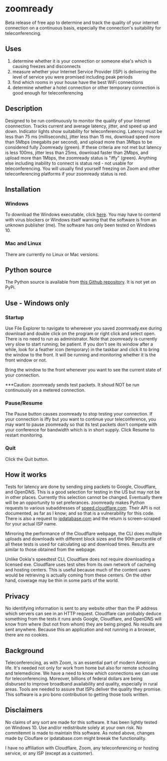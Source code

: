 # zoomready
Beta release of free app to determine and track the quality of your internet connection on a continuous basis, especially the connection's suitability for teleconferencing. 

## Uses
1. determine whether it is your connection or someone else's which is causing freezes and disconnects
2. measure whether your Internet Service Provider (ISP) is delivering the level of service you were promised including peak periods
3. find which rooms in your house have the best WiFi connections
4. determine whether a hotel connection or other temporary connection is good enough for teleconferencing

## Description
Designed to be run continuously to monitor the quality of your Internet coonnection. Tracks current and average latency, jitter, and speed up and down. Indicator lights show suitability for teleconferencing. Latency must be less than 75 ms (milliseconds), jitter less than 15 ms, download speed more than 5Mbps (megabits per second), and upload more than 3Mbps to be considered fully Zoomready (green). If these criteria are not met but latency is less 100ms, jitter less than 25ms, download faster than 2Mbps, and upload more than 1Mbps, the zoomready status is "iffy" (green). Anything else including inability to connect is status red - not usable for teleconferencing. You will usually find yourself freezing on Zoom and other teleconferencing platforms if your zoomready status is red.

## Installation

### Windows

To download the Windows executable, click [here](https://zoomready.s3.amazonaws.com/zoomready.exe). You may have to contend with virus blockers or Windows itself warning that the software is from an unknown publisher (me). The software has only been tested on Windows 10.

### Mac and Linux

There are currently no Linux or Mac versions. 

## Python source

The Python source is available from [this Github repository](https://github.com/tevslin/zoomready). It is not yet on PyPi.

## Use - Windows only

### Startup

Use File Explorer to navigate to whereever you saved zoomready.exe during download and double click on the program or right click and select open. There is no need to run as administrator. Note that zoomready is currently very slow to start running; be patient. If you don't see its window after a while, look for a feather icon (temporary) in the taskbar and click it to bring the window to the front. It will be running and monitoring whether it is the front window or not.

Bring the window to the front whenever you want to see the current state of your connection.

***Caution: zoomready sends test packets. It shoud NOT be run continuously on a metered connection.

### Pause/Resume

The Pause button causes zoomready to stop testing your connection. If your connection is iffy but you want to continue your teleconference, you may want to pause zoomready so that its test packets don't compete with your conference for bandwidth which is in short supply. Click Resume to restart monitoring.

### Quit

Click the Quit button.

## How it works

Tests for latency are done by sending ping packets to Google, Cloudflare, and OpenDNS. This is a good selection for testing in the US but may not be in other places. Currently this selection cannot be changed. Eventually there will be an opportunity to set preferances. zoomready makes Python requests to various subaddresses of [speed.cloudflare.com](https://speed.cloudflare.com). Their API is not documented, as far as I know; and so that is a vulnerability for this code. There is also a request to [ipdatabase.com](http://www.ipdatabase.com/ip) and the return is screen-scraped for your actual ISP name.

Mirroring the performance of the Cloudflare webpage, the CLI does multiple uploads and downloads with different block sizes and the 90th percentile of all these tests is used for calculating up and download times. Results are similar to those obtained from the webpage.

Unlike Ookla's speedtest CLI, Cloudflare does not require downloading a licensed exe. Cloudflare uses test sites from its own network of cacheing and hosting centers. This is useful because much of the content users would be retrieving is actually coming from these centers. On the other hand, coverage may be thin in some parts of the world.

## Privacy

No identifying information is sent to any website other than the IP address which servers can see in an HTTP request. Cloudflare can probably deduce something from the tests it runs ands Google, Cloudflare, and OpenDNS will know from where (but not from whom) they are being pinged. No results are sent anywhere. Because this an application and not running in a browser, there are no cookies.

## Background

Teleconferencing, as with Zoom, is an essential part of modern American life. It's needed not only for work from home but also for remote schooling and telemedicine. We have a need to know which connections we can use for teleconferencing. Moreover, billions of federal dollars are being disbursed to improve broadband availability and quality, especially in rural areas. Tools are needed to assure that ISPs deliver the quality they promise. This software is a pro bono contribution to getting those tools written. 

## Disclaimers

No claims of any sort are made for this software. It has been lightly tested on Windows 10. Use and/or redistribute solely at your own risk. No commitemnt is made to maintain this software. As noted above, changes made by Clouflare or ipdatabase.com might breeak the functionality.

I have no affiliation with Cloudflare, Zoom, any teleconferencing or hosting service, or any ISP (except as a customer).

